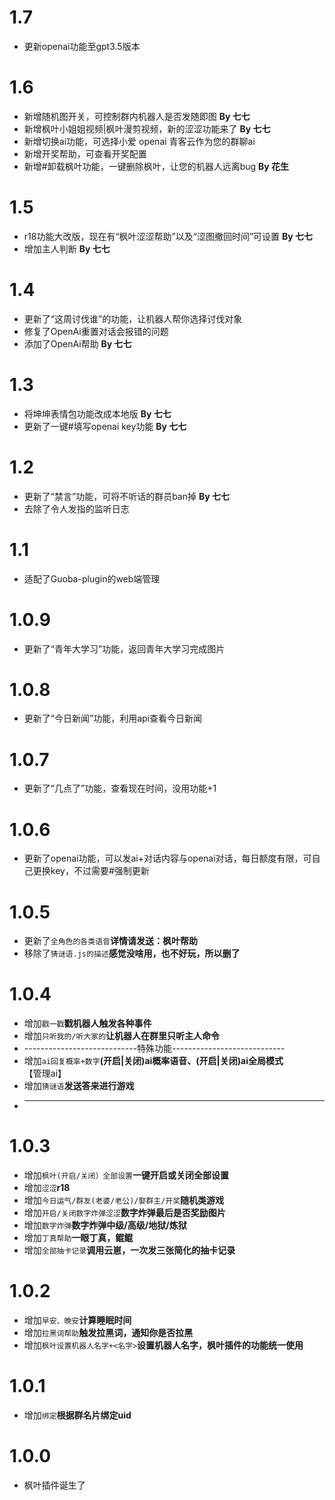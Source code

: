 # 1.7
* 更新openai功能至gpt3.5版本

# 1.6
* 新增随机图开关，可控制群内机器人是否发随即图 **By 七七**
* 新增枫叶小姐姐视频|枫叶漫剪视频，新的涩涩功能来了 **By 七七**
* 新增切换ai功能，可选择小爱 openai 青客云作为您的群聊ai
* 新增开奖帮助，可查看开奖配置
* 新增#卸载枫叶功能，一键删除枫叶，让您的机器人远离bug **By 花生**

# 1.5
* r18功能大改版，现在有“枫叶涩涩帮助”以及“涩图撤回时间”可设置 **By 七七**
* 增加主人判断 **By 七七**

# 1.4
* 更新了“这周讨伐谁”的功能，让机器人帮你选择讨伐对象
* 修复了OpenAi重置对话会报错的问题
* 添加了OpenAi帮助 **By 七七**

# 1.3
* 将坤坤表情包功能改成本地版 **By 七七**
* 更新了一键#填写openai key功能 **By 七七**

# 1.2
* 更新了“禁言”功能，可将不听话的群员ban掉 **By 七七**
* 去除了令人发指的监听日志

# 1.1
* 适配了Guoba-plugin的web端管理

# 1.0.9
* 更新了“青年大学习”功能，返回青年大学习完成图片

# 1.0.8
* 更新了“今日新闻”功能，利用api查看今日新闻

# 1.0.7
* 更新了“几点了”功能，查看现在时间，没用功能+1

# 1.0.6
* 更新了openai功能，可以发ai+对话内容与openai对话，每日额度有限，可自己更换key，不过需要#强制更新

# 1.0.5
* 更新了`全角色的各类语音`**详情请发送：枫叶帮助**
* 移除了`猜谜语.js的描述`**感觉没啥用，也不好玩，所以删了**

# 1.0.4
* 增加`戳一戳`**戳机器人触发各种事件**
* 增加`只听我的/听大家的`**让机器人在群里只听主人命令**
* ----------------------------特殊功能----------------------------
* 增加`ai回复概率+数字`**(开启|关闭)ai概率语音、(开启|关闭)ai全局模式**【管理ai】
* 增加`猜谜语`**发送答来进行游戏**
* ------------------------------------------------------------------

# 1.0.3
* 增加`枫叶(开启/关闭）全部设置`**一键开启或关闭全部设置**
* 增加`涩涩`**r18**
* 增加`今日运气/群友(老婆/老公)/娶群主/开奖`**随机类游戏**
* 增加`开启/关闭数字炸弹涩涩`**数字炸弹最后是否奖励图片**
* 增加`数字炸弹`**数字炸弹中级/高级/地狱/炼狱**
* 增加`丁真帮助`**一眼丁真，鲲鲲**
* 增加`全部抽卡记录`**调用云崽，一次发三张简化的抽卡记录**

# 1.0.2
* 增加`早安、晚安`**计算睡眠时间**
* 增加`拉黑词帮助`**触发拉黑词，通知你是否拉黑**
* 增加`枫叶设置机器人名字+<名字>`**设置机器人名字，枫叶插件的功能统一使用**

# 1.0.1
* 增加`绑定`**根据群名片绑定uid**
  
# 1.0.0
* 枫叶插件诞生了